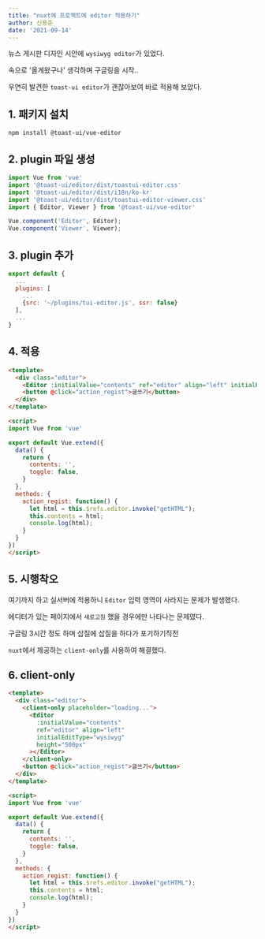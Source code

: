 ```yaml
---
title: "nuxt에 프로젝트에 editor 적용하기"
author: 신용준
date: '2021-09-14'
---
```


뉴스 게시판 디자인 시안에 `wysiwyg editor`가 있었다.

속으로 '올게왔구나' 생각하며 구글링을 시작..

우연히 발견한 `toast-ui editor`가 괜찮아보여 바로 적용해 보았다.


## 1. 패키지 설치

`npm install @toast-ui/vue-editor`

## 2. plugin 파일 생성
```js [plugins/tui-editor.js]
import Vue from 'vue'
import '@toast-ui/editor/dist/toastui-editor.css'
import '@toast-ui/editor/dist/i18n/ko-kr'
import '@toast-ui/editor/dist/toastui-editor-viewer.css'
import { Editor, Viewer } from '@toast-ui/vue-editor'

Vue.component('Editor', Editor);
Vue.component('Viewer', Viewer);
```

## 3. plugin 추가

```js [nuxt.config.js]
export default {
  ...
  plugins: [
    ...
    {src: '~/plugins/tui-editor.js', ssr: false}
  ],
  ...
}
```

## 4. 적용

```html [page/regist.vue]
<template>
  <div class="editor">
    <Editor :initialValue="contents" ref="editor" align="left" initialEditType="wysiwyg" height="500px"></Editor>
    <button @click="action_regist">글쓰기</button>
  </div>
</template>

<script>
import Vue from 'vue'

export default Vue.extend({
  data() {
    return {
      contents: '',
      toggle: false,
    }
  },
  methods: {
    action_regist: function() {
      let html = this.$refs.editor.invoke("getHTML");
      this.contents = html;
      console.log(html);
    }
  }
})
</script>
```

## 5. 시행착오

여기까지 하고 실서버에 적용하니 `Editor` 입력 영역이 사라지는 문제가 발생했다.

에디터가 있는 페이지에서 `새로고침` 했을 경우에만 나타나는 문제였다.

구글링 3시간 정도 하며 삽질에 삽질을 하다가 포기하기직전

`nuxt`에서 제공하는 `client-only`를 사용하여 해결했다.


## 6. client-only



```html [page/regist.vue]
<template>
  <div class="editor">
    <client-only placeholder="loading...">
      <Editor 
        :initialValue="contents"
        ref="editor" align="left"
        initialEditType="wysiwyg"
        height="500px"
      ></Editor>
    </client-only>
    <button @click="action_regist">글쓰기</button>
  </div>
</template>

<script>
import Vue from 'vue'

export default Vue.extend({
  data() {
    return {
      contents: '',
      toggle: false,
    }
  },
  methods: {
    action_regist: function() {
      let html = this.$refs.editor.invoke("getHTML");
      this.contents = html;
      console.log(html);
    }
  }
})
</script>
```
